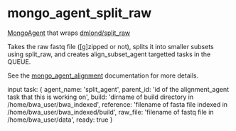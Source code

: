 mongo_agent_split_raw
=====================

[MongoAgent](https://github.com/dmlond/mongo_agent) that wraps [dmlond/split_raw](https://github.com/dmlond/split_raw)

Takes the raw fastq file ([g]zipped or not), splits it into smaller subsets using
split_raw, and creates align_subset_agent targetted tasks in the QUEUE.

See the [mongo_agent_alignment](https://github.com/dmlond/mongo_agent_alignment)
documentation for more details.

input task: {
  agent_name: 'split_agent',
  parent_id: 'id of the alignment_agent task that this is working on',
  build: 'dirname of build directory in /home/bwa_user/bwa_indexed',
  reference: 'filename of fasta file indexed in /home/bwa_user/bwa_indexed/build',
  raw_file: 'filename of fastq file in /home/bwa_user/data',
  ready: true
}
